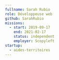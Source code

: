 ```yaml
---
fullname: Sarah Rubio
role: Développeuse web
github: SarahRubio
missions:
  - start: 2019-09-17
    end: 2021-02-17
    status: independent
    employer: Scopyleft
startup:
  - aides-territoires
---
```

